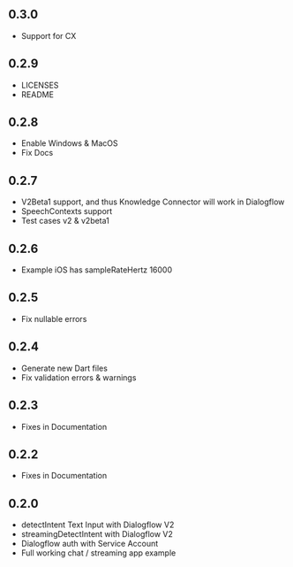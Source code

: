 ## 0.3.0

* Support for CX

## 0.2.9

* LICENSES
* README

## 0.2.8

* Enable Windows & MacOS
* Fix Docs

## 0.2.7

* V2Beta1 support, and thus Knowledge Connector will work in Dialogflow
* SpeechContexts support
* Test cases v2 & v2beta1

## 0.2.6

* Example iOS has sampleRateHertz 16000

## 0.2.5

* Fix nullable errors

## 0.2.4

* Generate new Dart files
* Fix validation errors & warnings

## 0.2.3

* Fixes in Documentation

## 0.2.2

* Fixes in Documentation

## 0.2.0

* detectIntent Text Input with Dialogflow V2
* streamingDetectIntent with Dialogflow V2
* Dialogflow auth with Service Account
* Full working chat / streaming app example
